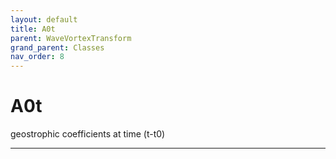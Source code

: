 ```yaml
---
layout: default
title: A0t
parent: WaveVortexTransform
grand_parent: Classes
nav_order: 8
---
```


#  A0t

geostrophic coefficients at time (t-t0)


---

